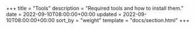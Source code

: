 +++
title = "Tools"
description = "Required tools and how to install them."
date = 2022-09-10T08:00:00+00:00
updated = 2022-09-10T08:00:00+00:00
sort_by = "weight"
template = "docs/section.html"
+++
